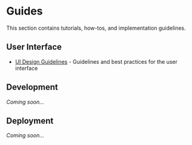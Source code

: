 # Guides

This section contains tutorials, how-tos, and implementation guidelines.

## User Interface

- [UI Design Guidelines](ui/design_guidelines.md) - Guidelines and best practices for the user interface

## Development

*Coming soon...*

## Deployment

*Coming soon...*
